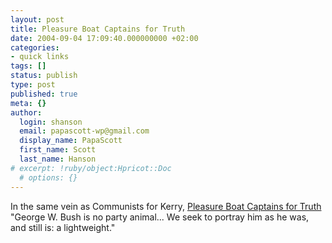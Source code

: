```yaml
---
layout: post
title: Pleasure Boat Captains for Truth
date: 2004-09-04 17:09:40.000000000 +02:00
categories:
- quick links
tags: []
status: publish
type: post
published: true
meta: {}
author:
  login: shanson
  email: papascott-wp@gmail.com
  display_name: PapaScott
  first_name: Scott
  last_name: Hanson
# excerpt: !ruby/object:Hpricot::Doc
  # options: {}
---
```

<p>In the same vein as Communists for Kerry, <a href="http://www.pleasurecaptains.com/">Pleasure Boat Captains for Truth</a> "George W. Bush is no party animal... We seek to portray him as he was, and still is: a lightweight."</p>
